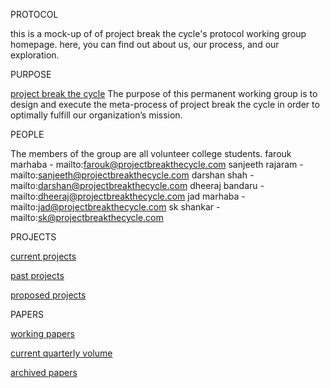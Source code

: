 PROTOCOL

this is a mock-up of of project break the cycle's protocol working group homepage. here, you can find out about us, our process, and our exploration.


PURPOSE

[project break the cycle](http://projectbreakthecycle.com/about)
The purpose of this permanent working group is to design and execute the meta-process of project break the cycle in order to optimally fulfill our organization’s mission.

PEOPLE

The members of the group are all volunteer college students. 
farouk marhaba - mailto:farouk@projectbreakthecycle.com 
sanjeeth rajaram - mailto:sanjeeth@projectbreakthecycle.com
darshan shah - mailto:darshan@projectbreakthecycle.com 
dheeraj bandaru - mailto:dheeraj@projectbreakthecycle.com
jad marhaba - mailto:jad@projectbreakthecycle.com 
sk shankar - mailto:sk@projectbreakthecycle.com 

PROJECTS

[current projects](http://publicunion.github.io/current-projects.md)

[past projects](http://publicunion.github.io/current-projects.md)

[proposed projects](http://publicunion.github.io/proposed-projects.md)

PAPERS

[working papers](http://publicunion.github.io/working-papers.md)

[current quarterly volume](http://publicunion.github.io/working-papers.md)

[archived papers](http://publicunion.github.io/working-papers.md)
